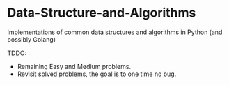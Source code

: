 # Data-Structure-and-Algorithms

Implementations of common data structures and algorithms in Python (and possibly Golang)

TDDO:

* Remaining Easy and Medium problems.
* Revisit solved problems, the goal is to one time no bug.
